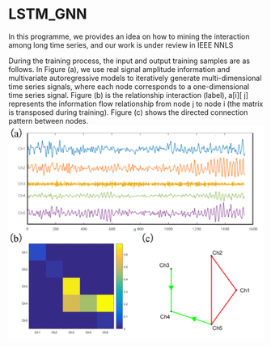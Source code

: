 # LSTM_GNN
In this programme, we provides an idea on how to mining the interaction among long time series, and our work is under review in IEEE NNLS


During the training process, the input and output training samples are as follows. In Figure (a), we use real signal amplitude information and multivariate autoregressive models to iteratively generate multi-dimensional time series signals, where each node corresponds to a one-dimensional time series signal. Figure (b) is the relationship interaction (label), a[i][ j] represents the information flow relationship from node j to node i (the matrix is transposed during training). Figure (c) shows the directed connection pattern between nodes.
![trainSample](https://github.com/WanjunCC/LSTM_GNN/blob/main/image/train_pair.png)
